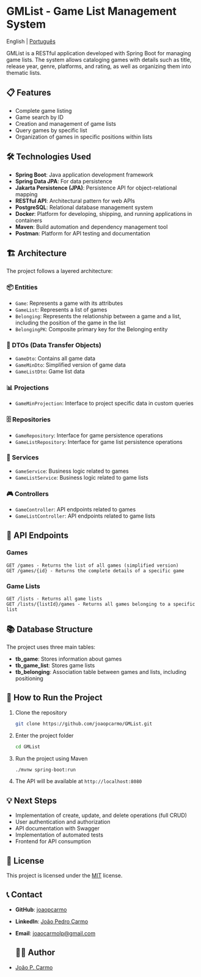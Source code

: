 # GMList - Game List Management System

English | [Português](README.pt.md) 

GMList is a RESTful application developed with Spring Boot for managing game lists. The system allows cataloging games with details such as title, release year, genre, platforms, and rating, as well as organizing them into thematic lists.

## 📋 Features

- Complete game listing
- Game search by ID
- Creation and management of game lists
- Query games by specific list
- Organization of games in specific positions within lists

## 🛠️ Technologies Used

- **Spring Boot**: Java application development framework
- **Spring Data JPA**: For data persistence
- **Jakarta Persistence (JPA)**: Persistence API for object-relational mapping
- **RESTful API**: Architectural pattern for web APIs
- **PostgreSQL**: Relational database management system
- **Docker**: Platform for developing, shipping, and running applications in containers
- **Maven**: Build automation and dependency management tool
- **Postman**: Platform for API testing and documentation

## 🏗️ Architecture

The project follows a layered architecture:

### 📦 Entities
- `Game`: Represents a game with its attributes
- `GameList`: Represents a list of games
- `Belonging`: Represents the relationship between a game and a list, including the position of the game in the list
- `BelongingPK`: Composite primary key for the Belonging entity

### 🔄 DTOs (Data Transfer Objects)
- `GameDto`: Contains all game data
- `GameMinDto`: Simplified version of game data
- `GameListDto`: Game list data

### 📊 Projections
- `GameMinProjection`: Interface to project specific data in custom queries

### 🗄️ Repositories
- `GameRepository`: Interface for game persistence operations
- `GameListRepository`: Interface for game list persistence operations

### 🔧 Services
- `GameService`: Business logic related to games
- `GameListService`: Business logic related to game lists

### 🎮 Controllers
- `GameController`: API endpoints related to games
- `GameListController`: API endpoints related to game lists

## 🔌 API Endpoints

### Games

```
GET /games - Returns the list of all games (simplified version)
GET /games/{id} - Returns the complete details of a specific game
```

### Game Lists

```
GET /lists - Returns all game lists
GET /lists/{listId}/games - Returns all games belonging to a specific list
```

## 📚 Database Structure

The project uses three main tables:

- **tb_game**: Stores information about games
- **tb_game_list**: Stores game lists
- **tb_belonging**: Association table between games and lists, including positioning

## 🚀 How to Run the Project

1. Clone the repository
   ```bash
   git clone https://github.com/joaopcarmo/GMList.git
   ```

2. Enter the project folder
   ```bash
   cd GMList
   ```

3. Run the project using Maven
   ```bash
   ./mvnw spring-boot:run
   ```

4. The API will be available at `http://localhost:8080`

## 💡 Next Steps

- Implementation of create, update, and delete operations (full CRUD)
- User authentication and authorization
- API documentation with Swagger
- Implementation of automated tests
- Frontend for API consumption

## 📄 License

This project is licensed under the [MIT](LICENSE) license.

## 📞 Contact

- **GitHub**: [joaopcarmo](https://github.com/joaopcarmo)
- **LinkedIn**: [João Pedro Carmo](https://linkedin.com/in/joaopcarmo)
- **Email**: joaocarmolp@gmail.com

  ## 👨‍💻 Author

- [João P. Carmo](https://github.com/joaopcarmo)
